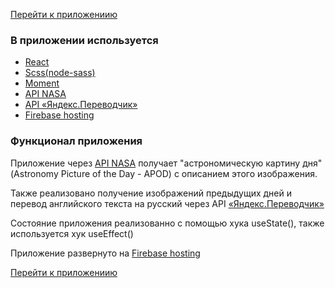 <a href="https://react-nasa-apod.firebaseapp.com/">Перейти к приложениию</a>

<h3>В приложении используется</h3>
<ul>
  <li><a href="https://ru.reactjs.org/">React</a></li>
  <li><a href="https://www.npmjs.com/package/node-sass">Scss(node-sass)</a></li>
  <li><a href="https://momentjs.com/">Moment</a></li>
  <li><a href="https://api.nasa.gov/">API NASA</a></li>
  <li><a href="http://translate.yandex.ru">API «Яндекс.Переводчик»</a></li>
  <li><a href="https://firebase.google.com/products/hosting">Firebase hosting</a></li>
</ul>

<h3>Функционал приложения</h3>
<p>Приложение через <a href="https://api.nasa.gov/">API NASA</a> получает "астрономическую картину дня"(Astronomy Picture of the Day - APOD) c описанием этого изображения.</p>
<p>Также реализовано получение изображений предыдущих дней и перевод английского текста на русский через API <a href="http://translate.yandex.ru">«Яндекс.Переводчик»</a></p>
<p>Состояние приложения реализованно с помощью хука useState(), также используется хук useEffect()</p>
<p>Приложение развернуто на <a href="https://firebase.google.com/products/hosting">Firebase hosting</a></p>

<a href="https://react-nasa-apod.firebaseapp.com/">Перейти к приложениию</a>